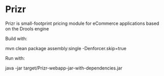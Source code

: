 # Prizr
Prizr is small-footprint pricing module for eCommerce applications based on the Drools engine

Build with:

mvn clean package assembly:single -Denforcer.skip=true

Run with:

java -jar target/Prizr-webapp-jar-with-dependencies.jar

